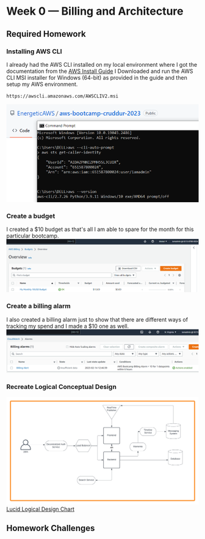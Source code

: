# Week 0 — Billing and Architecture

## Required Homework

### Installing AWS CLI

I already had the AWS CLI installed on my local environment where I got the documentation from the [AWS Install Guide](https://docs.aws.amazon.com/cli/latest/userguide/getting-started-install.html)
I Downloaded and run the AWS CLI MSI installer for Windows (64-bit) as provided in the guide and then setup my AWS environment.
```
https://awscli.amazonaws.com/AWSCLIV2.msi
```
![Proof of working AWS CLI](assets/Week_0_AWS_CLI.png)

### Create a budget
I created a $10 budget as that's all I am able to spare for the month for this particular bootcamp.
![Image of the budget Alarm I created](assets/Week_0_Budgets.PNG)

### Create a billing alarm
I also created a billing alarm just to show that there are different ways of tracking my spend and I made a $10 one as well.
![Image of the billing alarm I created](assets/Week_0_Billing_Alarm.PNG)

### Recreate Logical Conceptual Design

![Crudder Logical Design](assets/Week_0_Crudder%20-%20Conceptual%20Diagram.png)
[Lucid Logical Design Chart](https://lucid.app/lucidchart/e96ce944-5723-4acf-9a0a-125b96c06477/edit?viewport_loc=-4450%2C59%2C2404%2C1174%2C0_0&invitationId=inv_f2342884-d436-479b-b8db-dc83ec828d76)

## Homework Challenges
